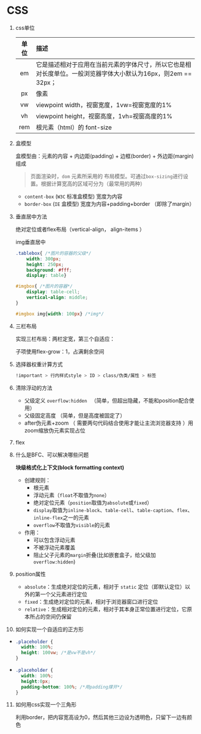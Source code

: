 # CSS

1. css单位

   | 单位 | 描述                                                         |
   | :--: | :----------------------------------------------------------- |
   |  em  | 它是描述相对于应用在当前元素的字体尺寸，所以它也是相对长度单位。一般浏览器字体大小默认为16px，则2em == 32px； |
   |  px  | 像素                                                         |
   |  vw  | viewpoint width，视窗宽度，1vw=视窗宽度的1%                  |
   |  vh  | viewpoint height，视窗高度，1vh=视窗高度的1%                 |
   | rem  | 根元素（html）的 font-size                                   |

2. 盒模型

    盒模型由：元素的内容 + 内边距(padding) + 边框(border) + 外边距(margin)组成 

   > 页面渲染时，`dom` 元素所采用的 布局模型。可通过`box-sizing`进行设置。根据计算宽高的区域可分为（最常用的两种）

   - `content-box` (`W3C` 标准盒模型) 宽度为内容
   - `border-box` (`IE` 盒模型)   宽度为内容+padding+border （即除了margin）

3. 垂直居中方法

   绝对定位或者flex布局（vertical-align， align-items ）

   img垂直居中

   ```css
   .tablebox{ /*图片的容器的父级*/
       width: 300px;
       height: 250px;
       background: #fff;
       display: table}
   
   #imgbox{ /*图片的容器*/
       display: table-cell;
       vertical-align: middle;
   }
   
   #imgbox img{width: 100px} /*img*/
   ```

4. 三栏布局

   实现三栏布局：两栏定宽，第三个自适应：

   子项使用flex-grow：1，占满剩余空间

5. 选择器权重计算方式

   ```css
   !important > 行内样式style > ID > class/伪类/属性 > 标签 
   ```

6. 清除浮动的方法

   - 父级定义 `overflow:hidden ` （简单，但超出隐藏，不能和position配合使用）
   - 父级固定高度  （简单，但是高度被固定了）
   - after伪元素+zoom （ 需要两句代码结合使用才能让主流浏览器支持 ）用zoom缩放伪元素实现占位

7. flex

8. 什么是BFC、可以解决哪些问题

   **块级格式化上下文(block formatting context)**

   - 创建规则：
     - 根元素
     - 浮动元素（`float`不取值为`none`）
     - 绝对定位元素（`position`取值为`absolute`或`fixed`）
     - `display`取值为`inline-block`、`table-cell`、`table-caption`、`flex`、`inline-flex`之一的元素
     - `overflow`不取值为`visible`的元素
   - 作用：
     - 可以包含浮动元素
     - 不被浮动元素覆盖
     - 阻止父子元素的`margin`折叠(比如嵌套盒子，给父级加`overflow:hidden`)

9. position属性

   - `absolute`：生成绝对定位的元素，相对于 `static` 定位（即默认定位）以外的第一个父元素进行定位
   - `fixed`：生成绝对定位的元素，相对于浏览器窗口进行定位
   - `relative`：生成相对定位的元素，相对于其本身正常位置进行定位，它原本所占的空间仍保留

10. 如何实现一个自适应的正方形

   - ```css
     .placeholder {
       width: 100%;
       height: 100vw; /*是vw不是vh*/
     }
     ```

   - ```css
     .placeholder {
       width: 100%;
       height:0px;
       padding-bottom: 100%; /*用padding撑开*/
     }
     ```

11. 如何用css实现一个三角形

    利用border，把内容宽高设为0，然后其他三边设为透明色，只留下一边有颜色